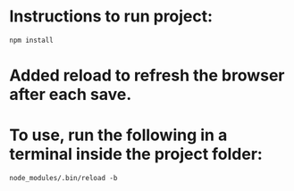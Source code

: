 # Instructions to run project:
    npm install

# Added reload to refresh the browser after each save.
# To use, run the following in a terminal inside the project folder:
    node_modules/.bin/reload -b